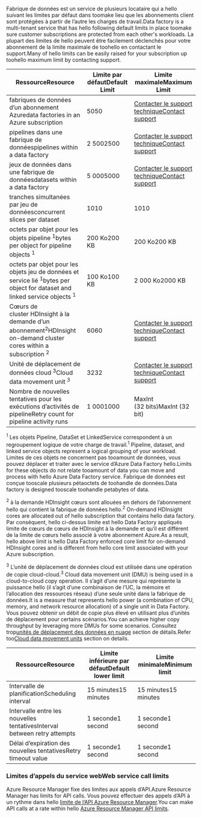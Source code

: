 <span data-ttu-id="58e13-101">Fabrique de données est un service de plusieurs locataire qui a hello suivant les limites par défaut dans toomake lieu que les abonnements client sont protégées à partir de l’autre les charges de travail.</span><span class="sxs-lookup"><span data-stu-id="58e13-101">Data factory is a multi-tenant service that has hello following default limits in place toomake sure customer subscriptions are protected from each other's workloads.</span></span> <span data-ttu-id="58e13-102">La plupart des limites de hello peuvent être facilement déclenchés pour votre abonnement de la limite maximale de toohello en contactant le support.</span><span class="sxs-lookup"><span data-stu-id="58e13-102">Many of hello limits can be easily raised for your subscription up toohello maximum limit by contacting support.</span></span>

| <span data-ttu-id="58e13-103">**Ressource**</span><span class="sxs-lookup"><span data-stu-id="58e13-103">**Resource**</span></span> | <span data-ttu-id="58e13-104">**Limite par défaut**</span><span class="sxs-lookup"><span data-stu-id="58e13-104">**Default Limit**</span></span> | <span data-ttu-id="58e13-105">**Limite maximale**</span><span class="sxs-lookup"><span data-stu-id="58e13-105">**Maximum Limit**</span></span> |
| --- | --- | --- |
| <span data-ttu-id="58e13-106">fabriques de données d’un abonnement Azure</span><span class="sxs-lookup"><span data-stu-id="58e13-106">data factories in an Azure subscription</span></span> |<span data-ttu-id="58e13-107">50</span><span class="sxs-lookup"><span data-stu-id="58e13-107">50</span></span> |[<span data-ttu-id="58e13-108">Contacter le support technique</span><span class="sxs-lookup"><span data-stu-id="58e13-108">Contact support</span></span>](https://azure.microsoft.com/blog/2014/06/04/azure-limits-quotas-increase-requests/) |
| <span data-ttu-id="58e13-109">pipelines dans une fabrique de données</span><span class="sxs-lookup"><span data-stu-id="58e13-109">pipelines within a data factory</span></span> |<span data-ttu-id="58e13-110">2 500</span><span class="sxs-lookup"><span data-stu-id="58e13-110">2500</span></span> |[<span data-ttu-id="58e13-111">Contacter le support technique</span><span class="sxs-lookup"><span data-stu-id="58e13-111">Contact support</span></span>](https://azure.microsoft.com/blog/2014/06/04/azure-limits-quotas-increase-requests/) |
| <span data-ttu-id="58e13-112">jeux de données dans une fabrique de données</span><span class="sxs-lookup"><span data-stu-id="58e13-112">datasets within a data factory</span></span> |<span data-ttu-id="58e13-113">5 000</span><span class="sxs-lookup"><span data-stu-id="58e13-113">5000</span></span> |[<span data-ttu-id="58e13-114">Contacter le support technique</span><span class="sxs-lookup"><span data-stu-id="58e13-114">Contact support</span></span>](https://azure.microsoft.com/blog/2014/06/04/azure-limits-quotas-increase-requests/) |
| <span data-ttu-id="58e13-115">tranches simultanées par jeu de données</span><span class="sxs-lookup"><span data-stu-id="58e13-115">concurrent slices per dataset</span></span> |<span data-ttu-id="58e13-116">10</span><span class="sxs-lookup"><span data-stu-id="58e13-116">10</span></span> |<span data-ttu-id="58e13-117">10</span><span class="sxs-lookup"><span data-stu-id="58e13-117">10</span></span> |
| <span data-ttu-id="58e13-118">octets par objet pour les objets pipeline <sup>1</sup></span><span class="sxs-lookup"><span data-stu-id="58e13-118">bytes per object for pipeline objects <sup>1</sup></span></span> |<span data-ttu-id="58e13-119">200 Ko</span><span class="sxs-lookup"><span data-stu-id="58e13-119">200 KB</span></span> |<span data-ttu-id="58e13-120">200 Ko</span><span class="sxs-lookup"><span data-stu-id="58e13-120">200 KB</span></span> |
| <span data-ttu-id="58e13-121">octets par objet pour les objets jeu de données et service lié <sup>1</sup></span><span class="sxs-lookup"><span data-stu-id="58e13-121">bytes per object for dataset and linked service objects <sup>1</sup></span></span> |<span data-ttu-id="58e13-122">100 Ko</span><span class="sxs-lookup"><span data-stu-id="58e13-122">100 KB</span></span> |<span data-ttu-id="58e13-123">2 000 Ko</span><span class="sxs-lookup"><span data-stu-id="58e13-123">2000 KB</span></span> |
| <span data-ttu-id="58e13-124">Cœurs de cluster HDInsight à la demande d’un abonnement<sup>2</sup></span><span class="sxs-lookup"><span data-stu-id="58e13-124">HDInsight on-demand cluster cores within a subscription <sup>2</sup></span></span> |<span data-ttu-id="58e13-125">60</span><span class="sxs-lookup"><span data-stu-id="58e13-125">60</span></span> |[<span data-ttu-id="58e13-126">Contacter le support technique</span><span class="sxs-lookup"><span data-stu-id="58e13-126">Contact support</span></span>](https://azure.microsoft.com/blog/2014/06/04/azure-limits-quotas-increase-requests/) |
| <span data-ttu-id="58e13-127">Unité de déplacement de données cloud <sup>3</sup></span><span class="sxs-lookup"><span data-stu-id="58e13-127">Cloud data movement unit <sup>3</sup></span></span> |<span data-ttu-id="58e13-128">32</span><span class="sxs-lookup"><span data-stu-id="58e13-128">32</span></span> |[<span data-ttu-id="58e13-129">Contacter le support technique</span><span class="sxs-lookup"><span data-stu-id="58e13-129">Contact support</span></span>](https://azure.microsoft.com/blog/2014/06/04/azure-limits-quotas-increase-requests/) |
| <span data-ttu-id="58e13-130">Nombre de nouvelles tentatives pour les exécutions d’activités de pipeline</span><span class="sxs-lookup"><span data-stu-id="58e13-130">Retry count for pipeline activity runs</span></span> |<span data-ttu-id="58e13-131">1 000</span><span class="sxs-lookup"><span data-stu-id="58e13-131">1000</span></span> |<span data-ttu-id="58e13-132">MaxInt (32 bits)</span><span class="sxs-lookup"><span data-stu-id="58e13-132">MaxInt (32 bit)</span></span> |

<span data-ttu-id="58e13-133"><sup>1</sup> Les objets Pipeline, DataSet et LinkedService correspondent à un regroupement logique de votre charge de travail.</span><span class="sxs-lookup"><span data-stu-id="58e13-133"><sup>1</sup> Pipeline, dataset, and linked service objects represent a logical grouping of your workload.</span></span> <span data-ttu-id="58e13-134">Limites de ces objets ne concernent pas tooamount de données, vous pouvez déplacer et traiter avec le service d’Azure Data Factory hello.</span><span class="sxs-lookup"><span data-stu-id="58e13-134">Limits for these objects do not relate tooamount of data you can move and process with hello Azure Data Factory service.</span></span> <span data-ttu-id="58e13-135">Fabrique de données est conçue tooscale plusieurs pétaoctets de toohandle de données.</span><span class="sxs-lookup"><span data-stu-id="58e13-135">Data factory is designed tooscale toohandle petabytes of data.</span></span>

<span data-ttu-id="58e13-136"><sup>2</sup> à la demande HDInsight cœurs sont allouées en dehors de l’abonnement hello qui contient la fabrique de données hello.</span><span class="sxs-lookup"><span data-stu-id="58e13-136"><sup>2</sup> On-demand HDInsight cores are allocated out of hello subscription that contains hello data factory.</span></span> <span data-ttu-id="58e13-137">Par conséquent, hello ci-dessus limite est hello Data Factory appliqués limite de cœurs de cœurs de HDInsight à la demande et qu’il est différent de la limite de cœurs hello associé à votre abonnement Azure.</span><span class="sxs-lookup"><span data-stu-id="58e13-137">As a result, hello above limit is hello Data Factory enforced core limit for on-demand HDInsight cores and is different from hello core limit associated with your Azure subscription.</span></span>

<span data-ttu-id="58e13-138"><sup>3</sup> L’unité de déplacement de données cloud est utilisée dans une opération de copie cloud-cloud.</span><span class="sxs-lookup"><span data-stu-id="58e13-138"><sup>3</sup> Cloud data movement unit (DMU) is being used in a cloud-to-cloud copy operation.</span></span> <span data-ttu-id="58e13-139">Il s’agit d’une mesure qui représente la puissance hello (il s’agit d’une combinaison de l’UC, la mémoire et l’allocation des ressources réseau) d’une seule unité dans la fabrique de données.</span><span class="sxs-lookup"><span data-stu-id="58e13-139">It is a measure that represents hello power (a combination of CPU, memory, and network resource allocation) of a single unit in Data Factory.</span></span> <span data-ttu-id="58e13-140">Vous pouvez obtenir un débit de copie plus élevé en utilisant plus d’unités de déplacement pour certains scénarios.</span><span class="sxs-lookup"><span data-stu-id="58e13-140">You can achieve higher copy throughput by leveraging more DMUs for some scenarios.</span></span> <span data-ttu-id="58e13-141">Consultez trop[unités de déplacement des données en nuage](../articles/data-factory/data-factory-copy-activity-performance.md#cloud-data-movement-units) section de détails.</span><span class="sxs-lookup"><span data-stu-id="58e13-141">Refer too[Cloud data movement units](../articles/data-factory/data-factory-copy-activity-performance.md#cloud-data-movement-units) section on details.</span></span>

| <span data-ttu-id="58e13-142">**Ressource**</span><span class="sxs-lookup"><span data-stu-id="58e13-142">**Resource**</span></span> | <span data-ttu-id="58e13-143">**Limite inférieure par défaut**</span><span class="sxs-lookup"><span data-stu-id="58e13-143">**Default lower limit**</span></span> | <span data-ttu-id="58e13-144">**Limite minimale**</span><span class="sxs-lookup"><span data-stu-id="58e13-144">**Minimum limit**</span></span> |
| --- | --- | --- |
| <span data-ttu-id="58e13-145">Intervalle de planification</span><span class="sxs-lookup"><span data-stu-id="58e13-145">Scheduling interval</span></span> |<span data-ttu-id="58e13-146">15 minutes</span><span class="sxs-lookup"><span data-stu-id="58e13-146">15 minutes</span></span> |<span data-ttu-id="58e13-147">15 minutes</span><span class="sxs-lookup"><span data-stu-id="58e13-147">15 minutes</span></span> |
| <span data-ttu-id="58e13-148">Intervalle entre les nouvelles tentatives</span><span class="sxs-lookup"><span data-stu-id="58e13-148">Interval between retry attempts</span></span> |<span data-ttu-id="58e13-149">1 seconde</span><span class="sxs-lookup"><span data-stu-id="58e13-149">1 second</span></span> |<span data-ttu-id="58e13-150">1 seconde</span><span class="sxs-lookup"><span data-stu-id="58e13-150">1 second</span></span> |
| <span data-ttu-id="58e13-151">Délai d’expiration des nouvelles tentatives</span><span class="sxs-lookup"><span data-stu-id="58e13-151">Retry timeout value</span></span> |<span data-ttu-id="58e13-152">1 seconde</span><span class="sxs-lookup"><span data-stu-id="58e13-152">1 second</span></span> |<span data-ttu-id="58e13-153">1 seconde</span><span class="sxs-lookup"><span data-stu-id="58e13-153">1 second</span></span> |

### <a name="web-service-call-limits"></a><span data-ttu-id="58e13-154">Limites d’appels du service web</span><span class="sxs-lookup"><span data-stu-id="58e13-154">Web service call limits</span></span>
<span data-ttu-id="58e13-155">Azure Resource Manager fixe des limites aux appels d’API.</span><span class="sxs-lookup"><span data-stu-id="58e13-155">Azure Resource Manager has limits for API calls.</span></span> <span data-ttu-id="58e13-156">Vous pouvez effectuer des appels d’API à un rythme dans hello [limite de l’API Azure Resource Manager](../articles/azure-subscription-service-limits.md#resource-group-limits).</span><span class="sxs-lookup"><span data-stu-id="58e13-156">You can make API calls at a rate within hello [Azure Resource Manager API limits](../articles/azure-subscription-service-limits.md#resource-group-limits).</span></span>
